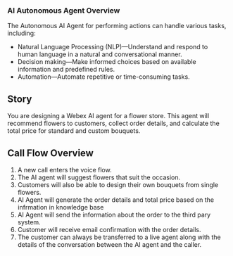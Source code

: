### AI Autonomous Agent Overview

The Autonomous AI Agent for performing actions can handle various tasks, including:

  - Natural Language Processing (NLP)—Understand and respond to human language in a natural and conversational manner.
  - Decision making—Make informed choices based on available information and predefined rules.
  - Automation—Automate repetitive or time-consuming tasks.
</details>


## Story

You are designing a Webex AI agent for a flower store. This agent will recommend flowers to customers, collect order details, and calculate the total price for standard and custom bouquets. 

## Call Flow Overview

1. A new call enters the voice flow. </br>
2. The AI agent will suggest flowers that suit the occasion.</br>
3. Customers will also be able to design their own bouquets from single flowers.</br>
4. AI Agent will generate the order details and total price based on the infrmation in knowledge base</br>
5. AI Agent will send the information about the order to the third pary system. </br>
6. Customer will receive email confirmation with the order details. </br>
7. The customer can always be transferred to a live agent along with the details of the conversation between the AI agent and the caller.</br>
